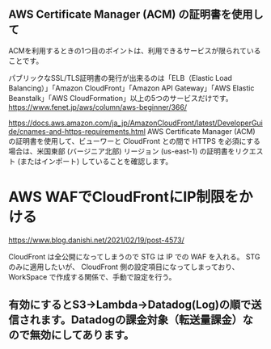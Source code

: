## AWS Certificate Manager (ACM) の証明書を使用して
ACMを利用するときの1つ目のポイントは、利用できるサービスが限られていることです。

パブリックなSSL/TLS証明書の発行が出来るのは「ELB（Elastic Load Balancing）」「Amazon CloudFront」「Amazon API Gateway」「AWS Elastic Beanstalk」「AWS CloudFormation」以上の5つのサービスだけです。
https://www.fenet.jp/aws/column/aws-beginner/366/

https://docs.aws.amazon.com/ja_jp/AmazonCloudFront/latest/DeveloperGuide/cnames-and-https-requirements.html
[
](https://www.blog.danishi.net/2021/02/19/post-4573/)
AWS Certificate Manager (ACM) の証明書を使用して、ビューワーと CloudFront との間で HTTPS を必須にする場合は、米国東部 (バージニア北部) リージョン (us-east-1) の証明書をリクエスト (またはインポート) していることを確認します。

# AWS WAFでCloudFrontにIP制限をかける
https://www.blog.danishi.net/2021/02/19/post-4573/

CloudFront は全公開になってしまうので STG は IP での WAF を入れる。 STG のみに適用したいが、
CloudFront 側の設定項目になってしまっており、 WorkSpace で作成する関係で、手動で設定を行う。



## 有効にするとS3→Lambda→Datadog(Log)の順で送信されます。Datadogの課金対象（転送量課金）なので無効にしてあります。
